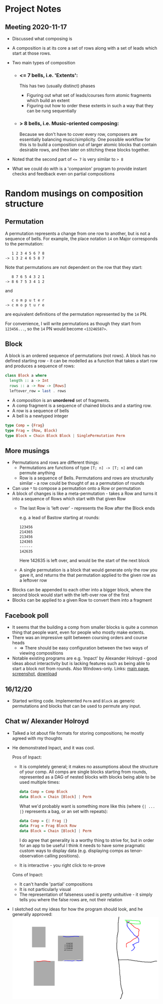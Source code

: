 # Project Notes

## Meeting 2020-11-17

- Discussed what composing is
- A composition is at its core a set of rows along with a set of leads which start at those rows.
- Two main types of composition
  - ### <= 7 bells, i.e. 'Extents':
    
    This has two (usually distinct) phases
    - Figuring out what set of leads/courses form atomic fragments which build an extent
    - Figuring out how to order these extents in such a way that they can be rung sequentially

  - ### > 8 bells, i.e. Music-oriented composing:

    Because we don't have to cover every row, composers are essentially balancing music/simplicity.
    One possible workflow for this is to build a composition out of larger atomic blocks that contain
    desirable rows, and then later on stitching these blocks together.

- Noted that the second part of `<= 7` is very similar to `> 8`
- What we could do with is a 'companion' program to provide instant checks and feedback even on partial
  compositions

# Random musings on composition structure

## Permutation

A permutation represents a change from one row to another, but is not a sequence of bells.  For example,
the place notation `14` on Major corresponds to the permutation:
```
   1 2 3 4 5 6 7 8
-> 1 3 2 4 6 5 8 7
```

Note that permutations are not dependent on the row that they start:
```
   8 7 6 5 4 3 2 1
-> 8 6 7 5 3 4 1 2
```
and
```
   c o m p u t e r
-> c m o p t u r e
```
are equivalent definitions of the permutation represented by the `14` PN.

For convenience, I will write permutations as though they start from `123456...`, so the `14` PN
would become `<13246587>`.

## Block

A block is an ordered sequence of permutations (not rows).  A block has no defined starting row - it
can be modelled as a function that takes a start row and produces a sequence of rows:

```haskell
class Block a where
  length :: a -> Int
  rows :: a -> Row -> [Rows]
  leftover_row = last . rows
```

- A composition is an **unordered** set of fragments.
- A comp fragment is a sequence of chained blocks and a starting row.
- A row is a sequence of bells
- A bell is a newtyped integer

```haskell
type Comp = {Frag}
type Frag = (Row, Block)
type Block = Chain Block Block | SinglePermutation Perm
```

## More musings

- Permutations and rows are different things:
  - Permutations are functions of type `[T; n] -> [T; n]` and can permute anything
  - Row is a sequence of Bells.
  Permutations and rows are structurally similar - a row could be thought of as a permutation
  of rounds
- Can use `*` to compose a permutation onto a Row or permutation
- A block of changes is like a meta-permutation - takes a Row and turns it into a sequence of
  Rows which start with that given Row
  - The last Row is 'left over' - represents the Row after the Block ends

    e.g. a lead of Bastow starting at rounds:
    ```text
    123456
    214365
    213456
    124365
    ------
    142635
    ```

    Here 142635 is left over, and would be the start of the next block

  - A single permutation is a block that would generate only the row you gave it, and returns the
    that permutation applied to the given row as a leftover row
- Blocks can be appended to each other into a bigger block, where the second block would start with
  the left-over row of the first
- Blocks can be applied to a given Row to convert them into a fragment

## Facebook poll

- It seems that the building a comp from smaller blocks is quite a common thing that people want,
  even for people who mostly make extents.
- There was an impressive split between coursing orders and course heads
  - => There should be easy configuration between the two ways of viewing compositions
- Notable existing programs are e.g. 'Inpact' by Alexander Holroyd - good ideas about interactivity
  but is lacking features such as being able to start a block not from rounds.  Also Windows-only.
  Links: [main page](https://www.math.ubc.ca/~holroyd/inpact/help.html),
  [screenshot](https://www.math.ubc.ca/~holroyd/inpact/scrsht.gif),
  [download](https://www.math.ubc.ca/~holroyd/inpact/inpact1_2.zip)

## 16/12/20

- Started writing code.  Implemented `Perm` and `Block` as generic permutations and blocks that can
  be used to permute any input.

## Chat w/ Alexander Holroyd

- Talked a lot about file formats for storing compositions; he mostly agreed with my thoughts
- He demonstrated Inpact, and it was cool.

  Pros of Inpact:
  - It is completely general; it makes no assumptions about the structure of your comp.  All comps
    are single blocks starting from rounds, represented as a DAG of nested blocks with blocks being
    able to be used multiple times:
    ```haskell
    data Comp = Comp Block
    data Block = Chain [Block] | Perm
    ```

    What we'd probably want is something more like this (where `{| ... |}` represents a bag, or an
    set with repeats):
    ```haskell
    data Comp = {| Frag |}
    data Frag = Frag Block Row
    data Block = Chain [Block] | Perm
    ```

    I do agree that generality is a worthy thing to strive for, but in order for an app to be
    useful I think it needs to have some pragmatic custom ways to display data (e.g. displaying
    comps as tenor-observation calling positions).
  - It is interactive - you right click to re-prove

  Cons of Inpact:
  - It can't handle 'partial' compositions
  - It is not particularly visual
  - The representation of falseness used is pretty unituitive - it simply tells you where the false
    rows are, not their relation
- I sketched out my ideas for how the program should look, and he generally approved:
  ![A-Holroyd sketch](a-holroyd.png)
